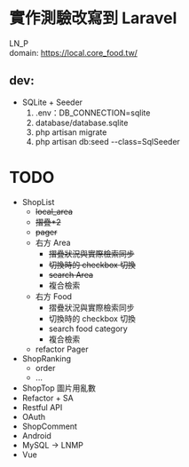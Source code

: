 #   實作測驗改寫到 Laravel

LN_P    
domain: https://local.core_food.tw/

##  dev:         
- SQLite + Seeder    
    1. .env：DB_CONNECTION=sqlite
    2. database/database.sqlite
    3. php artisan migrate
    4. php artisan db:seed --class=SqlSeeder

#   TODO
   - ShopList
        - ~~local_area~~
        - ~~摺疊*2~~
        - ~~pager~~
        - 右方 Area
            - ~~摺疊狀況與實際檢索同步~~
            - ~~切換時的 checkbox 切換~~
            - ~~search Area~~ 
            - 複合檢索
        - 右方 Food
            - 摺疊狀況與實際檢索同步
            - 切換時的 checkbox 切換
            - search food category
            - 複合檢索
        - refactor Pager
   - ShopRanking
        - order
        - ...
   - ShopTop 圖片用亂數
   - Refactor + SA
   - Restful API
   - OAuth
   - ShopComment
   - Android
   - MySQL -> LNMP
   - Vue
    
